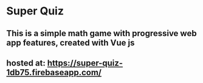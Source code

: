 # Super Quiz

## This is a simple math game with progressive web app features, created with Vue js 

## hosted at: https://super-quiz-1db75.firebaseapp.com/
